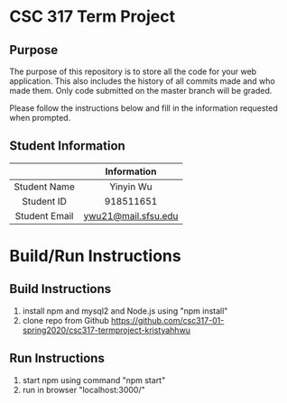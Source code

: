 # CSC 317 Term Project

## Purpose

The purpose of this repository is to store all the code for your web application. This also includes the history of all commits made and who made them. Only code submitted on the master branch will be graded.

Please follow the instructions below and fill in the information requested when prompted.

## Student Information

|               | Information   |
|:-------------:|:-------------:|
| Student Name  | Yinyin Wu     |
| Student ID    | 918511651     |
| Student Email | ywu21@mail.sfsu.edu |



# Build/Run Instructions

## Build Instructions
1. install npm and mysql2 and Node.js using "npm install"
2. clone repo from Github 
https://github.com/csc317-01-spring2020/csc317-termproject-kristyahhwu 

## Run Instructions
1. start npm using command "npm start"
2. run in browser "localhost:3000/"
